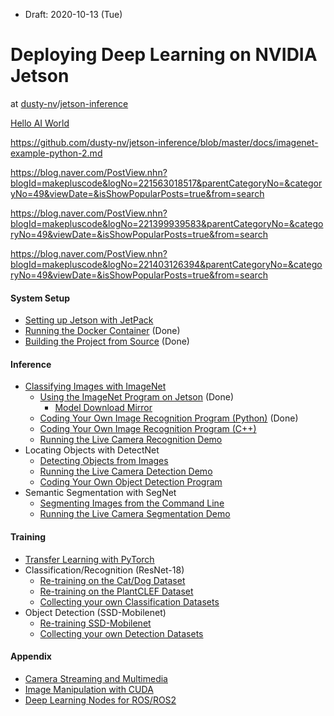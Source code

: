 * Draft: 2020-10-13 (Tue)

# Deploying Deep Learning on NVIDIA Jetson

 at [dusty-nv](https://github.com/dusty-nv)/[jetson-inference](https://github.com/dusty-nv/jetson-inference)

[Hello AI World](https://github.com/dusty-nv/jetson-inference/blob/master/README.md#hello-ai-world)



https://github.com/dusty-nv/jetson-inference/blob/master/docs/imagenet-example-python-2.md

https://blog.naver.com/PostView.nhn?blogId=makepluscode&logNo=221563018517&parentCategoryNo=&categoryNo=49&viewDate=&isShowPopularPosts=true&from=search

https://blog.naver.com/PostView.nhn?blogId=makepluscode&logNo=221399939583&parentCategoryNo=&categoryNo=49&viewDate=&isShowPopularPosts=true&from=search

https://blog.naver.com/PostView.nhn?blogId=makepluscode&logNo=221403126394&parentCategoryNo=&categoryNo=49&viewDate=&isShowPopularPosts=true&from=search



#### System Setup

- [Setting up Jetson with JetPack](https://github.com/dusty-nv/jetson-inference/blob/master/docs/jetpack-setup-2.md)
- [Running the Docker Container](https://github.com/dusty-nv/jetson-inference/blob/master/docs/aux-docker.md) (Done)
- [Building the Project from Source](https://github.com/dusty-nv/jetson-inference/blob/master/docs/building-repo-2.md) (Done)

#### Inference

- [Classifying Images with ImageNet](https://github.com/dusty-nv/jetson-inference/blob/master/docs/imagenet-console-2.md)
  - [Using the ImageNet Program on Jetson](https://github.com/dusty-nv/jetson-inference/blob/master/docs/imagenet-console-2.md) (Done)
    - [Model Download Mirror](https://github.com/dusty-nv/jetson-inference/releases/tag/model-mirror-190618)
  - [Coding Your Own Image Recognition Program (Python)](https://github.com/dusty-nv/jetson-inference/blob/master/docs/imagenet-example-python-2.md) (Done)
  - [Coding Your Own Image Recognition Program (C++)](https://github.com/dusty-nv/jetson-inference/blob/master/docs/imagenet-example-2.md)
  - [Running the Live Camera Recognition Demo](https://github.com/dusty-nv/jetson-inference/blob/master/docs/imagenet-camera-2.md)
- Locating Objects with DetectNet
  - [Detecting Objects from Images](https://github.com/dusty-nv/jetson-inference/blob/master/docs/detectnet-console-2.md#detecting-objects-from-the-command-line)
  - [Running the Live Camera Detection Demo](https://github.com/dusty-nv/jetson-inference/blob/master/docs/detectnet-camera-2.md)
  - [Coding Your Own Object Detection Program](https://github.com/dusty-nv/jetson-inference/blob/master/docs/detectnet-example-2.md)
- Semantic Segmentation with SegNet
  - [Segmenting Images from the Command Line](https://github.com/dusty-nv/jetson-inference/blob/master/docs/segnet-console-2.md#segmenting-images-from-the-command-line)
  - [Running the Live Camera Segmentation Demo](https://github.com/dusty-nv/jetson-inference/blob/master/docs/segnet-camera-2.md)

#### Training

- [Transfer Learning with PyTorch](https://github.com/dusty-nv/jetson-inference/blob/master/docs/pytorch-transfer-learning.md)
- Classification/Recognition (ResNet-18)
  - [Re-training on the Cat/Dog Dataset](https://github.com/dusty-nv/jetson-inference/blob/master/docs/pytorch-cat-dog.md)
  - [Re-training on the PlantCLEF Dataset](https://github.com/dusty-nv/jetson-inference/blob/master/docs/pytorch-plants.md)
  - [Collecting your own Classification Datasets](https://github.com/dusty-nv/jetson-inference/blob/master/docs/pytorch-collect.md)
- Object Detection (SSD-Mobilenet)
  - [Re-training SSD-Mobilenet](https://github.com/dusty-nv/jetson-inference/blob/master/docs/pytorch-ssd.md)
  - [Collecting your own Detection Datasets](https://github.com/dusty-nv/jetson-inference/blob/master/docs/pytorch-collect-detection.md)

#### Appendix

- [Camera Streaming and Multimedia](https://github.com/dusty-nv/jetson-inference/blob/master/docs/aux-streaming.md)
- [Image Manipulation with CUDA](https://github.com/dusty-nv/jetson-inference/blob/master/docs/aux-image.md)
- [Deep Learning Nodes for ROS/ROS2](https://github.com/dusty-nv/ros_deep_learning)